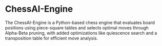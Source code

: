 # ChessAI-Engine
The ChessAI-Engine is a Python-based chess engine that evaluates board positions using piece-square tables and selects optimal moves through Alpha-Beta pruning, with added optimizations like quiescence search and a transposition table for efficient move analysis.
